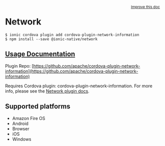 <a style="float:right;font-size:12px;" href="http://github.com/ionic-team/ionic-native/edit/master/src/@ionic-native/plugins/network/index.ts#L22">
  Improve this doc
</a>

# Network

```
$ ionic cordova plugin add cordova-plugin-network-information
$ npm install --save @ionic-native/network
```

## [Usage Documentation](https://ionicframework.com/docs/native/network/)

Plugin Repo: [https://github.com/apache/cordova-plugin-network-information](https://github.com/apache/cordova-plugin-network-information)

Requires Cordova plugin: cordova-plugin-network-information. For more info, please see the [Network plugin docs](https://github.com/apache/cordova-plugin-network-information).

## Supported platforms
- Amazon Fire OS
- Android
- Browser
- iOS
- Windows



